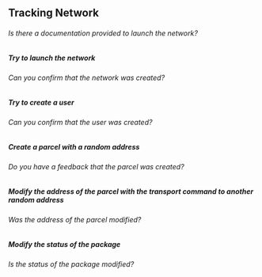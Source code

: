 ## Tracking Network

###### Is there a documentation provided to launch the network?

##### Try to launch the network

###### Can you confirm that the network was created?

##### Try to create a user

###### Can you confirm that the user was created?

##### Create a parcel with a random address

###### Do you have a feedback that the parcel was created?

##### Modify the address of the parcel with the transport command to another random address

###### Was the address of the parcel modified?

##### Modify the status of the package

###### Is the status of the package modified?
